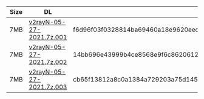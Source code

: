 |    Size   |     DL  | sha512sum |
|  ---  |  ---  |  ---  |
| 7MB | [v2rayN-05-27-2021.7z.001](https://cdn.jsdelivr.net/gh/googleians/v2rayN@main/v2rayN-05-27-2021.7z.001) | f6d96f03f0328814ba69460a18e9620eed0d49a25841af09f0453c34d76822bd4988613551355d337a9107e3c8b0e5a386cb6160c794bb75feb4012803e91823 |
| 7MB | [v2rayN-05-27-2021.7z.002](https://cdn.jsdelivr.net/gh/googleians/v2rayN@main/v2rayN-05-27-2021.7z.002) | 14bb696e43999b4ce8568e9f6c8620612aeac02d20ee6d6b4b28dc736d3e5cfb76e1e5967029ec6a82b59604d393644951f98b4e941a4e679f8f9eb8805c69ae |
| 7MB | [v2rayN-05-27-2021.7z.003](https://cdn.jsdelivr.net/gh/googleians/v2rayN@main/v2rayN-05-27-2021.7z.003) | cb65f13812a8c0a1384a729203a75d14597ed7e97a4347caa8ebc96fcbb0434f303e5cf34d9a391068aa860e3f69905463798670cf2152975dbd839b5819af9b |
